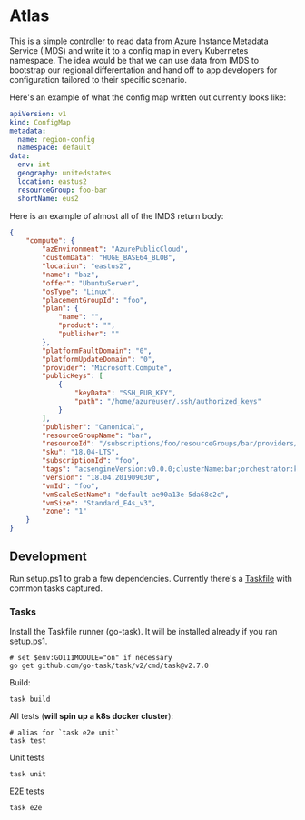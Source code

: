 # Atlas

This is a simple controller to read data from Azure Instance Metadata Service (IMDS) and write it to a config map in every Kubernetes namespace. The idea would be that we can use data from IMDS to bootstrap our regional differentation and hand off to app developers for configuration tailored to their specific scenario.

Here's an example of what the config map written out currently looks like: 

```yaml
apiVersion: v1
kind: ConfigMap
metadata:
  name: region-config
  namespace: default
data:
  env: int
  geography: unitedstates
  location: eastus2
  resourceGroup: foo-bar
  shortName: eus2
```

Here is an example of almost all of the IMDS return body:

```json
{
    "compute": {
        "azEnvironment": "AzurePublicCloud",
        "customData": "HUGE_BASE64_BLOB",
        "location": "eastus2",
        "name": "baz",
        "offer": "UbuntuServer",
        "osType": "Linux",
        "placementGroupId": "foo",
        "plan": {
            "name": "",
            "product": "",
            "publisher": ""
        },
        "platformFaultDomain": "0",
        "platformUpdateDomain": "0",
        "provider": "Microsoft.Compute",
        "publicKeys": [
            {
                "keyData": "SSH_PUB_KEY",
                "path": "/home/azureuser/.ssh/authorized_keys"
            }
        ],
        "publisher": "Canonical",
        "resourceGroupName": "bar",
        "resourceId": "/subscriptions/foo/resourceGroups/bar/providers/Microsoft.Compute/virtualMachines/baz",
        "sku": "18.04-LTS",
        "subscriptionId": "foo",
        "tags": "acsengineVersion:v0.0.0;clusterName:bar;orchestrator:kubernetes",
        "version": "18.04.201909030",
        "vmId": "foo",
        "vmScaleSetName": "default-ae90a13e-5da68c2c",
        "vmSize": "Standard_E4s_v3",
        "zone": "1"
    }
}
```

## Development

Run setup.ps1 to grab a few dependencies. Currently there's a [Taskfile][taskfile] with common tasks captured.

### Tasks

Install the Taskfile runner (go-task). It will be installed already if you ran setup.ps1.

```
# set $env:GO111MODULE="on" if necessary
go get github.com/go-task/task/v2/cmd/task@v2.7.0
```

Build:
```
task build
```

All tests (**will spin up a k8s docker cluster**):
```
# alias for `task e2e unit`
task test
```

Unit tests
```
task unit
```

E2E tests
```
task e2e
```

[taskfile]: https://taskfile.dev/#/